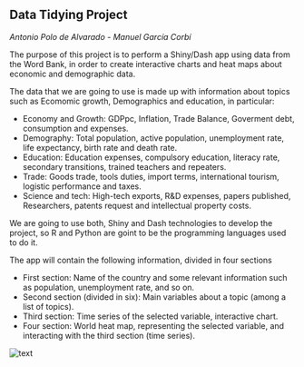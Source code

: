 ## Data Tidying Project

_Antonio Polo de Alvarado - Manuel García Corbí_

The purpose of this project is to perform a Shiny/Dash app using data from the Word Bank, in order to create interactive charts and heat maps about economic and demographic data.

The data that we are going to use is made up with information about topics such as Ecomomic growth, Demographics and education, in particular:

 - Economy and Growth: GDPpc, Inflation, Trade Balance, Goverment debt, consumption and expenses.
 - Demography: Total population, active population, unemployment rate, life expectancy, birth rate and death rate.
 - Education: Education expenses, compulsory education, literacy rate, secondary transitions, trained teachers and repeaters.
 - Trade: Goods trade, tools duties, import terms, international tourism, logistic performance and taxes.
 - Science and tech: High-tech exports, R&D expenses, papers published, Researchers, patents request and intellectual property costs.

We are going to use both, Shiny and Dash technologies to develop the project, so R and Python are goint to be the programming languages used to do it.

The app will contain the following information, divided in four sections

 - First section: Name of the country and some relevant information such as population, unemployment rate, and so on.
 - Second section (divided in six): Main variables about a topic (among a list of topics).
 - Third section: Time series of the selected variable, interactive chart.
 - Four section: World heat map, representing the selected variable, and interacting with the third section (time series).

![text](https://github.com/manugaco/Data_Tidying/blob/master/panel%20data.png)
